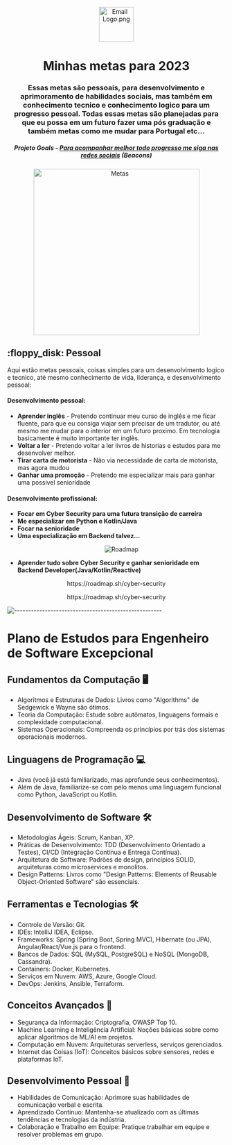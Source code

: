 <p align="center"> 
  <img src="https://images-platform.99static.com//erEzc8DCZBsazNBwrk-3Kgosdx0=/1117x1227:1629x1739/fit-in/500x500/99designs-contests-attachments/91/91143/attachment_91143214" alt="Email Logo.png" width="80px" height="80px">
</p>
<h1 align="center"> Minhas metas para 2023 </h1>
<h3 align="center"> Essas metas são pessoais, para desenvolvimento e aprimoramento de habilidades sociais, mas também em conhecimento tecnico e conhecimento logico para um progresso pessoal. Todas essas metas são planejadas para que eu possa em um futuro fazer uma pós graduação e também metas como me mudar para Portugal etc...</h3>
<h5 align="center"> Projeto Goals - <a href="https://beacons.ai/murilonerdx/">Para acompanhar melhor todo progresso me siga nas redes sociais</a> (Beacons) </h5>

<p align="center"> 
<img src="https://www.incimages.com/uploaded_files/image/1920x1080/shutterstock_318915104_360067.jpg" alt="Metas" height="383px">
</p>

<h2> :floppy_disk: Pessoal</h2>

<p>Aqui estão metas pessoais, coisas simples para um desenvolvimento logico e tecnico, até mesmo conhecimento de vida, liderança, e desenvolvimento pessoal:</p>
<h4>Desenvolvimento pessoal:</h4>
<ul>
  <li><b>Aprender inglês</b> - Pretendo continuar meu curso de inglês e me ficar fluente, para que eu consiga viajar sem precisar de um tradutor, ou até mesmo me mudar para o interior em um futuro proximo. Em tecnologia basicamente é muito importante ter inglês.</li>
  <li><b>Voltar a ler</b> - Pretendo voltar a ler livros de historias e estudos para me desenvolver melhor.</li>
  <li><b>Tirar carta de motorista</b> - Não via necessidade de carta de motorista, mas agora mudou</li>
  <li><b>Ganhar uma promoção</b> - Pretendo me especializar mais para ganhar uma possivel senioridade</li>
</ul>

<h4>Desenvolvimento profissional:</h4>
<ul>
  <li><b>Focar em Cyber Security para uma futura transição de carreira</b></li>
  <li><b>Me especializar em Python e Kotlin/Java</b></li>
  <li><b>Focar na senioridade</b></li>
  <li><b>Uma especialização em Backend talvez... </b></li>
<p align="center"> 
<img src="https://miro.medium.com/max/2000/1*lgtguydPY4E97v3OrfeDnA.png" alt="Roadmap">

</p>

  <li><b>Aprender tudo sobre Cyber Security e ganhar senioridade em Backend Developer(Java/Kotlin/Reactive)</b> </li>

</ul>

<p align="center">https://roadmap.sh/cyber-security </p>
<p align="center">https://roadmap.sh/cyber-security </p>




![-----------------------------------------------------](https://raw.githubusercontent.com/andreasbm/readme/master/assets/lines/rainbow.png)
# Plano de Estudos para Engenheiro de Software Excepcional

## Fundamentos da Computação 🖥️
- Algoritmos e Estruturas de Dados: Livros como "Algorithms" de Sedgewick e Wayne são ótimos.
- Teoria da Computação: Estude sobre autômatos, linguagens formais e complexidade computacional.
- Sistemas Operacionais: Compreenda os princípios por trás dos sistemas operacionais modernos.

## Linguagens de Programação 💻
- Java (você já está familiarizado, mas aprofunde seus conhecimentos).
- Além de Java, familiarize-se com pelo menos uma linguagem funcional como Python, JavaScript ou Kotlin.

## Desenvolvimento de Software 🛠️
- Metodologias Ágeis: Scrum, Kanban, XP.
- Práticas de Desenvolvimento: TDD (Desenvolvimento Orientado a Testes), CI/CD (Integração Contínua e Entrega Contínua).
- Arquitetura de Software: Padrões de design, princípios SOLID, arquiteturas como microservices e monolitos.
- Design Patterns: Livros como "Design Patterns: Elements of Reusable Object-Oriented Software" são essenciais.

## Ferramentas e Tecnologias 🛠️
- Controle de Versão: Git.
- IDEs: IntelliJ IDEA, Eclipse.
- Frameworks: Spring (Spring Boot, Spring MVC), Hibernate (ou JPA), Angular/React/Vue.js para o frontend.
- Bancos de Dados: SQL (MySQL, PostgreSQL) e NoSQL (MongoDB, Cassandra).
- Containers: Docker, Kubernetes.
- Serviços em Nuvem: AWS, Azure, Google Cloud.
- DevOps: Jenkins, Ansible, Terraform.

## Conceitos Avançados 🚀
- Segurança da Informação: Criptografia, OWASP Top 10.
- Machine Learning e Inteligência Artificial: Noções básicas sobre como aplicar algoritmos de ML/AI em projetos.
- Computação em Nuvem: Arquiteturas serverless, serviços gerenciados.
- Internet das Coisas (IoT): Conceitos básicos sobre sensores, redes e plataformas IoT.

## Desenvolvimento Pessoal 🌟
- Habilidades de Comunicação: Aprimore suas habilidades de comunicação verbal e escrita.
- Aprendizado Contínuo: Mantenha-se atualizado com as últimas tendências e tecnologias da indústria.
- Colaboração e Trabalho em Equipe: Pratique trabalhar em equipe e resolver problemas em grupo.

